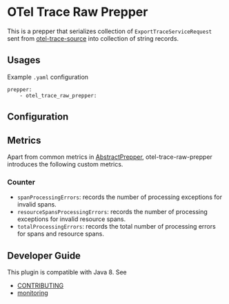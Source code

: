 # OTel Trace Raw Prepper

This is a prepper that serializes collection of `ExportTraceServiceRequest` sent from [otel-trace-source](../dataPrepper-plugins/otel-trace-source) into collection of string records. 

## Usages
Example `.yaml` configuration
```
prepper:
    - otel_trace_raw_prepper:
```

## Configuration


## Metrics
Apart from common metrics in [AbstractPrepper](https://github.com/opendistro-for-elasticsearch/data-prepper/blob/main/data-prepper-api/src/main/java/com/amazon/dataprepper/model/prepper/AbstractPrepper.java), otel-trace-raw-prepper introduces the following custom metrics.

### Counter
- `spanProcessingErrors`: records the number of processing exceptions for invalid spans.
- `resourceSpansProcessingErrors`: records the number of processing exceptions for invalid resource spans.
- `totalProcessingErrors`: records the total number of processing errors for spans and resource spans.

## Developer Guide
This plugin is compatible with Java 8. See 
- [CONTRIBUTING](https://github.com/opendistro-for-elasticsearch/data-prepper/blob/main/CONTRIBUTING.md) 
- [monitoring](https://github.com/opendistro-for-elasticsearch/data-prepper/blob/main/docs/readme/monitoring.md)